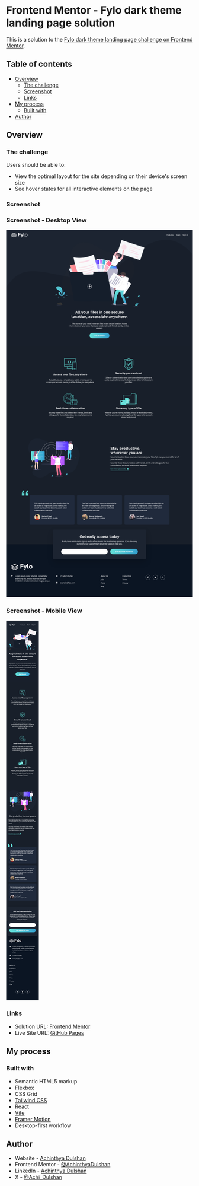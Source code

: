 # Frontend Mentor - Fylo dark theme landing page solution

This is a solution to the [Fylo dark theme landing page challenge on Frontend Mentor](https://www.frontendmentor.io/challenges/fylo-dark-theme-landing-page-5ca5f2d21e82137ec91a50fd).

## Table of contents

- [Overview](#overview)
  - [The challenge](#the-challenge)
  - [Screenshot](#screenshot)
  - [Links](#links)
- [My process](#my-process)
  - [Built with](#built-with)
- [Author](#author)

## Overview

### The challenge

Users should be able to:

- View the optimal layout for the site depending on their device's screen size
- See hover states for all interactive elements on the page

### Screenshot

### Screenshot - Desktop View
![](src/assets/design/fylo-dark-theme-landing-page-desktop.png)

### Screenshot - Mobile View
![](src/assets/design/fylo-dark-theme-landing-page-mobile.png)


### Links

- Solution URL: [Frontend Mentor]()
- Live Site URL: [GitHub Pages](https://achinthyadulshan.github.io/fylo-dark-theme-landing-page/)

## My process

### Built with

- Semantic HTML5 markup
- Flexbox
- CSS Grid
- [Tailwind CSS](https://tailwindcss.com/)
- [React](https://reactjs.org/)
- [Vite](https://vitejs.dev/)
- [Framer Motion](https://motion.dev/)
- Desktop-first workflow

## Author

- Website - [Achinthya Dulshan](https://achinthyadulshan.github.io/portfolio/)
- Frontend Mentor - [@AchinthyaDulshan](https://www.frontendmentor.io/profile/AchinthyaDulshan)
- LinkedIn - [Achinthya Dulshan](https://www.linkedin.com/in/achinthya-dulshan-6a0616221/)
- X - [@Achi_Dulshan](https://x.com/Achi_Dulshan)
